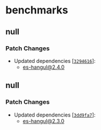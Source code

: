 # benchmarks

## null

### Patch Changes

- Updated dependencies [[`3294616`](https://github.com/toss/es-hangul/commit/3294616423bd2786de9ebc8f2d9d0b970bf84d86)]:
  - es-hangul@2.4.0

## null

### Patch Changes

- Updated dependencies [[`3dd9fa7`](https://github.com/toss/es-hangul/commit/3dd9fa73ae560390001d97cdc51dcd1959df66c5)]:
  - es-hangul@2.3.0
